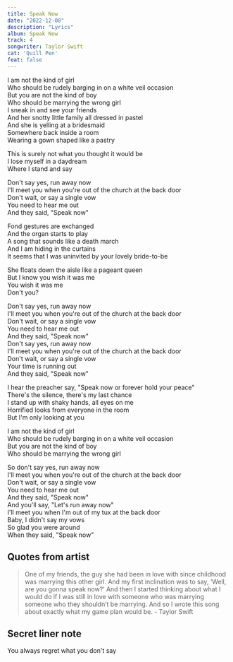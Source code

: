 ```yaml
---
title: Speak Now
date: "2022-12-08"
description: "Lyrics"
album: Speak Now
track: 4
songwriter: Taylor Swift
cat: 'Quill Pen'
feat: false
---
```

<p className="verse-one">
I am not the kind of girl <br />
Who should be rudely barging in on a white veil occasion <br />
But you are not the kind of boy <br />
Who should be marrying the wrong girl <br />
I sneak in and see your friends <br />
And her snotty little family all dressed in pastel <br />
And she is yelling at a bridesmaid <br />
Somewhere back inside a room <br />
Wearing a gown shaped like a pastry <br />
</p>
<p className="pre-chorus">
This is surely not what you thought it would be <br />
I lose myself in a daydream <br />
Where I stand and say <br />
</p>
<p className="chorus">
Don't say yes, run away now <br />
I'll meet you when you're out of the church at the back door <br />
Don't wait, or say a single vow <br />
You need to hear me out <br />
And they said, "Speak now" <br />
</p>
<p className="verse-two">
Fond gestures are exchanged <br />
And the organ starts to play <br />
A song that sounds like a death march <br />
And I am hiding in the curtains <br />
It seems that I was uninvited by your lovely bride-to-be <br />
</p>
<p className="pre-chorus">
She floats down the aisle like a pageant queen <br />
But I know you wish it was me <br />
You wish it was me <br />
Don't you? <br />
</p>
<p className="chorus">
Don't say yes, run away now <br />
I'll meet you when you're out of the church at the back door <br />
Don't wait, or say a single vow <br />
You need to hear me out <br />
And they said, "Speak now" <br />
Don't say yes, run away now <br />
I'll meet you when you're out of the church at the back door <br />
Don't wait, or say a single vow <br />
Your time is running out <br />
And they said, "Speak now" <br />
</p>
<p className="bridge">
I hear the preacher say, "Speak now or forever hold your peace" <br />
There's the silence, there's my last chance <br />
I stand up with shaky hands, all eyes on me <br />
Horrified looks from everyone in the room <br />
But I'm only looking at you <br />
</p>
<p className="verse-three">
I am not the kind of girl <br />
Who should be rudely barging in on a white veil occasion <br />
But you are not the kind of boy <br />
Who should be marrying the wrong girl <br />
</p>
<p className="chorus">
So don't say yes, run away now <br />
I'll meet you when you're out of the church at the back door <br />
Don't wait, or say a single vow <br />
You need to hear me out <br />
And they said, "Speak now" <br />
And you'll say, "Let's run away now" <br />
I'll meet you when I'm out of my tux at the back door <br />
Baby, I didn't say my vows <br />
So glad you were around <br />
When they said, "Speak now" <br />
</p>

## Quotes from artist
<blockquote>
One of my friends, the guy she had been in love with since childhood was marrying this other girl. And my first inclination was to say, ‘Well, are you gonna speak now?’ And then I started thinking about what I would do if I was still in love with someone who was marrying someone who they shouldn’t be marrying. And so I wrote this song about exactly what my game plan would be. - Taylor Swift 
</blockquote>

## Secret liner note
You always regret what you don't say